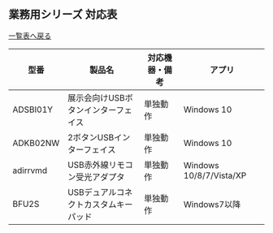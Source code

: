 ## 業務用シリーズ 対応表
[一覧表へ戻る](README.md)

| 型番 | 製品名 | 対応機器・備考 | アプリ |
| --- | --- | --- | --- | 
| <a id="ADSBI01Y">ADSBI01Y</a>   | 展示会向けUSBボタンインターフェイス   | 単独動作 | Windows 10 |
| <a id="ADKB02NW">ADKB02NW</a>   | 2ボタンUSBインターフェイス           | 単独動作 | Windows 10 |
| <a id="adirrvmd">adirrvmd</a>   | USB赤外線リモコン受光アダプタ         | 単独動作 | Windows 10/8/7/Vista/XP |
| <a id="BFU2S">BFU2S</a>         | USBデュアルコネクトカスタムキーパッド | 単独動作 |  Windows7以降  |
